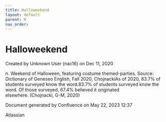 ```yaml
---
title: Halloweekend
layout: default
parent: H
nav_order:
---
```


# Halloweekend

Created by  Unknown User (nac16) on Dec 11, 2020

n. Weekend of Halloween, featuring costume themed-parties. Source: Dictionary of Geneseo English, Fall 2020, ChojnackiAs of 2020, 83.7% of students surveyed know the word.83.7% of students surveyed know the word. Of those surveyed, 67.4% believed it originated elsewhere. (Chojnacki, G-M, 2020)

Document generated by Confluence on May 22, 2023 12:37

Atlassian
